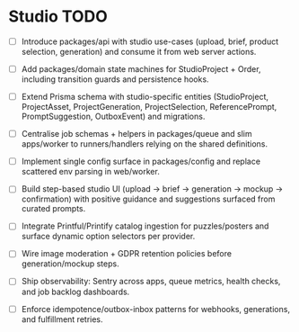 # Studio TODO

- [ ] Introduce packages/api with studio use-cases (upload, brief, product selection, generation) and consume it from web server actions.
- [ ] Add packages/domain state machines for StudioProject + Order, including transition guards and persistence hooks.
- [ ] Extend Prisma schema with studio-specific entities (StudioProject, ProjectAsset, ProjectGeneration, ProjectSelection, ReferencePrompt, PromptSuggestion, OutboxEvent) and migrations.
- [ ] Centralise job schemas + helpers in packages/queue and slim apps/worker to runners/handlers relying on the shared definitions.
- [ ] Implement single config surface in packages/config and replace scattered env parsing in web/worker.
- [ ] Build step-based studio UI (upload -> brief -> generation -> mockup -> confirmation) with positive guidance and suggestions surfaced from curated prompts.
- [ ] Integrate Printful/Printify catalog ingestion for puzzles/posters and surface dynamic option selectors per provider.
- [ ] Wire image moderation + GDPR retention policies before generation/mockup steps.
- [ ] Ship observability: Sentry across apps, queue metrics, health checks, and job backlog dashboards.
- [ ] Enforce idempotence/outbox-inbox patterns for webhooks, generations, and fulfillment retries.


